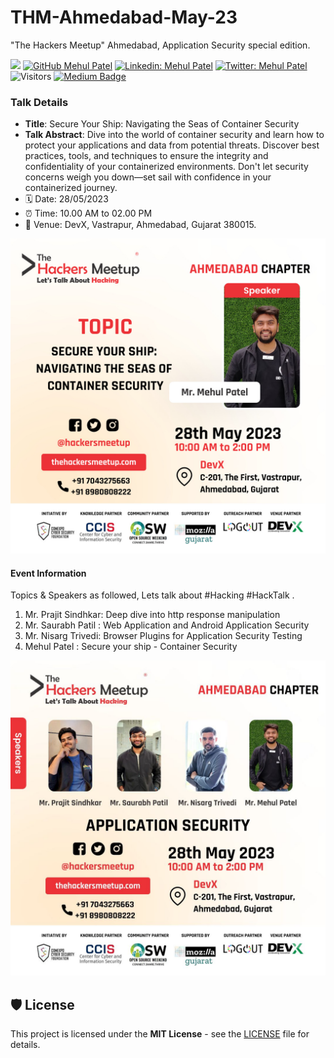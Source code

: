 # THM-Ahmedabad-May-23
"The Hackers Meetup" Ahmedabad, Application Security special edition. 

[![](https://img.shields.io/badge/Mehul-Patel-brightgreen.svg?colorB=00ff00)](https://www.nomadicmehul.com)
[![GitHub Mehul Patel](https://img.shields.io/github/followers/nomadicmehul?label=follow&style=social)](https://github.com/nomadicmehul)
[![Linkedin: Mehul Patel](https://img.shields.io/badge/-Mehul%20Patel-blue?style=flat-square&logo=Linkedin&logoColor=white&link=https://www.linkedin.com/in/nomadicmehul/)](https://www.linkedin.com/in/nomadicmehul/)
[![Twitter: Mehul Patel](https://img.shields.io/twitter/follow/nomadicmehul?style=social)](https://twitter.com/nomadicmehul)
![Visitors](https://visitor-badge.glitch.me/badge?page_id=ankitatripathi&left_color=gray&right_color=blue)
[![Medium Badge](https://img.shields.io/badge/-@Mehul%20Patel-black?style=flat-square&labelColor=000000&logo=Medium&link=https://medium.com/@nomadicmehul)](https://medium.com/@nomadicmehul)

### Talk Details 

* **Title**: Secure Your Ship: Navigating the Seas of Container Security
* **Talk Abstract**: Dive into the world of container security and learn how to protect your applications and data from potential threats. Discover best practices, tools, and techniques to ensure the integrity and confidentiality of your containerized environments. Don't let security concerns weigh you down—set sail with confidence in your containerized journey.
* 🗓️ Date: 28/05/2023
* ⏰ Time: 10.00 AM to 02.00 PM
* 📍 Venue: DevX, Vastrapur, Ahmedabad, Gujarat 380015.

![](Speaker-Mehul.jpeg)

#### Event Information 

Topics & Speakers as followed, Lets talk about #Hacking #HackTalk .
1. Mr. Prajit Sindhkar: Deep dive into http response manipulation 
2. Mr. Saurabh Patil : Web Application and Android Application Security
3. Mr. Nisarg Trivedi: Browser Plugins for Application Security Testing 
4. Mehul Patel : Secure your ship - Container Security 

![](Speaker-Panel.jpeg)



## 🛡️ License

This project is licensed under the **MIT License** - see the [LICENSE](LICENSE) file for details.
